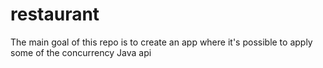 # restaurant
The main goal of this repo is to create an app where it's possible to apply some of the concurrency Java api
